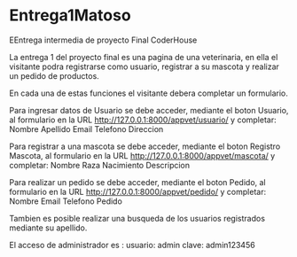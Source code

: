 # Entrega1Matoso
EEntrega intermedia de proyecto Final CoderHouse

La entrega 1 del proyecto final es una pagina de una veterinaria, en ella el visitante podra registrarse como usuario, registrar a su mascota y realizar un pedido de productos.

En cada una de estas funciones el visitante debera completar un formulario.

Para ingresar datos de Usuario se debe acceder, mediante el boton Usuario, al formulario en la URL http://127.0.0.1:8000/appvet/usuario/ y completar: Nombre Apellido Email Telefono Direccion

Para registrar a una mascota se debe acceder, mediante el boton Registro Mascota, al formulario en la URL http://127.0.0.1:8000/appvet/mascota/ y completar: Nombre Raza Nacimiento Descripcion

Para realizar un pedido se debe acceder, mediante el boton Pedido, al formulario en la URL http://127.0.0.1:8000/appvet/pedido/ y completar: Nombre Email Telefono Pedido

Tambien es posible realizar una busqueda de los usuarios registrados mediante su apellido.

El acceso de administrador es :
usuario: admin
clave: admin123456